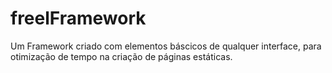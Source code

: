 # freelFramework
Um Framework criado com elementos báscicos de qualquer interface, para otimização de tempo na criação de páginas estáticas.
